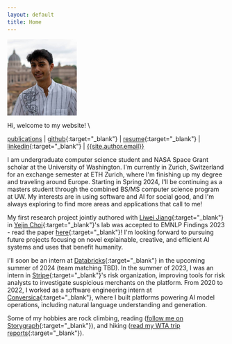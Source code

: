 ```yaml
---
layout: default
title: Home
---
```

<img src="/public/img/profile-picture.jpg" style="display: block; margin-top: auto; margin-left: 0rem; margin-right: auto; width: 10rem;" />

Hi, welcome to my website! \
<!--- [blog]({{absolute_url}}/blog) | -->
[publications]({{absolute_url}}/publications) |
[github](https://github.com/{{site.author.github}}){:target="_blank"} |
[resume]({{absolute_url}}/public/files/resume.pdf){:target="_blank"} |
[linkedin](https://linkedin.com/in/{{site.author.linkedin}}){:target="_blank"} |
[{{site.author.email}}](mailto:{{site.author.email}})

I am undergraduate computer science student and NASA Space Grant scholar at the University of Washington. 
I'm currently in Zurich, Switzerland for an exchange semester at ETH Zurich, where I'm finishing up my degree and traveling around Europe.
Starting in Spring 2024, I'll be continuing as a masters student through the combined BS/MS computer science program at UW.
My interests are in using software and AI for social good, and I'm always exploring to find more areas and applications that call to me!

My first research project jointly authored with [Liwei Jiang](https://liweijiang.me/){:target="_blank"} in [Yejin Choi](https://homes.cs.washington.edu/~yejin/){:target="_blank"}'s lab was accepted to EMNLP Findings 2023 - read the paper [here](https://arxiv.org/abs/2310.15431){:target="_blank"}!
I'm looking forward to pursuing future projects focusing on novel explainable, creative, and efficient AI systems and uses that benefit humanity.

I'll soon be an intern at [Databricks](https://databricks.com){:target="_blank"} in the upcoming summer of 2024 (team matching TBD).
In the summer of 2023, I was an intern in [Stripe](https://stripe.com){:target="_blank"}'s risk organization, improving tools for risk analysts to investigate suspicious merchants on the platform. 
From 2020 to 2022, I worked as a software engineering intern at [Conversica](https://conversica.com){:target="_blank"}, where I built platforms powering AI model operations, including natural language understanding and generation.

Some of my hobbies are rock climbing,
reading ([follow me on Storygraph](https://app.thestorygraph.com/profile/kavelrao){:target="_blank"}),
and hiking ([read my WTA trip reports](https://www.wta.org/@@backpacks/scrnm-kavellier){:target="_blank"}).
